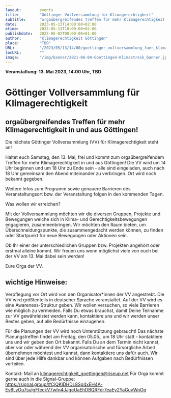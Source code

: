 ```yaml
---
layout:        events
title:         "Göttinger Vollversammlung für Klimagerechtigkeit"
subtitle:      "orgaübergreifendes Treffen für mehr Klimagerechtigkeit in und aus Göttingen!"
date:          2023-05-13T14:00:00+02:00
etime:         2023-05-13T18:00:00+02:00
publishdate:   2023-05-02T00:00:00+01:00
author:        "Klimagerechtigkeit Göttingen"
place:         "TBD"
URL:           "/2023/05/13/14/00/goettinger_vollversammlung_fuer_klimagerechtigkeit"
locURL:        ""
image:         "/img/banner/2021-06-04-Goettingen-Klimastreik_banner.jpg"
---
```


**Veranstaltung: 13. Mai 2023, 14:00 Uhr, TBD**

Göttinger Vollversammlung für Klimagerechtigkeit
===========

orgaübergreifendes Treffen für mehr Klimagerechtigkeit in und aus Göttingen!
-----------

Die nächste Göttinger Vollversammlung (VV) für Klimagerechtigkeit steht
an!

Haltet euch Samstag, den 13. Mai, frei und kommt zum orgaübergreifendem
Treffen für mehr Klimagerechtigkeit in und aus Göttingen! Die VV wird um
14 Uhr beginnen und um 18 Uhr zu Ende sein - alle sind eingeladen, auch
nach 18 Uhr gemeinsam den Abend miteinander zu verbringen. Ort wird noch
bekannt gegeben.

Weitere Infos zum Programm sowie genauere Barrieren des
Veranstaltungsort bzw. der Veranstaltung folgen in den kommenden Tagen.

Was wollen wir erreichen?

Mit der Vollversammlung möchten wir die diversen Gruppen, Projekte und
Bewegungen welche sich in Klima- und Gerechtigkeitsbewegungen
engagieren, zusammenbringen. 
Wir möchten den Raum bieten, um Überschneidungspunkte, die
zusammengedacht werden können, zu finden oder Startpunkt für neue
Bewegungen oder Aktionen sein. 

Ob Ihr einer der unterschiedlichen Gruppen bzw. Projekten angehört oder
erstmal alleine kommt. Wir freuen uns wenn möglichst viele von euch bei
der VV am 13. Mai dabei sein werden!


Eure Orga der VV.

wichtige Hinweise:
-----------------             

Verpflegung vor Ort wird von den Organisator*innen der VV angestrebt. 
Die VV wird größtenteils in deutscher Sprache veranstaltet.
Auf der VV wird es eine Awareness-Struktur geben.
Wir wollen versuchen, so viele Barrieren wie möglich zu vermeiden. Falls
Du etwas brauchst, damit Deine Teilnahme zur VV gewährleistet werden
kann, kontaktiere uns und wir werden unser Bestes geben, auf alle
Bedürfnisse einzugehen.

Für die Planungen der VV wird noch Unterstützung gebraucht! Das nächste
Planungstreffen findet am Freitag, den 05.05., um 18 Uhr statt -
kontaktiere uns und wir geben den Ort bekannt. Falls Du an dem Termin
nicht kannst, aber vor oder während der VV organisatorische und
fürsorgliche Arbeit übernehmen möchtest und kannst, dann kontaktiere uns
dafür auch.
Wir sind über jede Hilfe dankbar und können Aufgaben nach Bedürfnissen
verteilen.

Kontakt: Mail an klimagerechtigkeit_goettingen@riseup.net
Für Orga kommt gerne auch in die Signal-Gruppe:
https://signal.group/#CjQKIDHDL8Sg4xEH4A-Ev6LyOu7suIgFfeckV7wfn4JJgeUaEhDBQRFdr7eaEy2YaGuyWnOq


